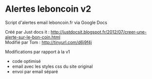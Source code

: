Alertes leboncoin v2
====================

Script d'alertes email leboncoin.fr via Google Docs

Créé par Just docs it : http://justdocsit.blogspot.fr/2012/07/creer-une-alerte-sur-le-bon-coin.html  
Modifié par Tom : http://tinyurl.com/d6j9f4j

Modifications par rapport à la v1
* code optimisé
* email avec les styles css du site original
* envoi par email séparé

